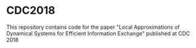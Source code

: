 # CDC2018
This repository contains code for the paper "Local Approximations of Dynamical Systems for Efficient Information Exchange" published at CDC 2018
